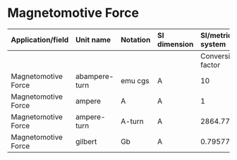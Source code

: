 # Magnetomotive Force

| Application/field | Unit name | Notation | SI dimension | SI/metric system |  | English/US system |  |
| :--- | :--- | :--- | :--- | :--- | :--- | :--- | :--- |
|  |  |  |  | Conversion factor | Unit | Conversion factor | Unit |
| Magnetomotive Force | abampere-turn | emu cgs | A | 10 | A | 10 | A |
| Magnetomotive Force | ampere | A | A | 1 | A | 1 | A |
| Magnetomotive Force | ampere-turn | A-turn | A | 2864.77 | A | 2864.77 | A |
| Magnetomotive Force | gilbert | Gb | A | 0.79577 | A | 0.79577 | A |
